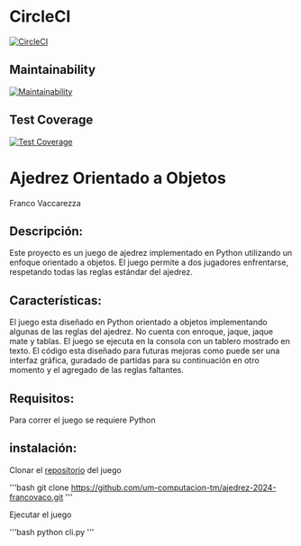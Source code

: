 # CircleCI
[![CircleCI](https://dl.circleci.com/status-badge/img/gh/um-computacion-tm/ajedrez-2024-francovaco/tree/main.svg?style=svg)](https://dl.circleci.com/status-badge/redirect/gh/um-computacion-tm/ajedrez-2024-francovaco/tree/main)

## Maintainability 
[![Maintainability](https://api.codeclimate.com/v1/badges/915564e25f37478337c6/maintainability)](https://codeclimate.com/github/um-computacion-tm/ajedrez-2024-francovaco/maintainability)

## Test Coverage 
[![Test Coverage](https://api.codeclimate.com/v1/badges/915564e25f37478337c6/test_coverage)](https://codeclimate.com/github/um-computacion-tm/ajedrez-2024-francovaco/test_coverage)

# Ajedrez Orientado a Objetos

Franco Vaccarezza 

## Descripción:

Este proyecto es un juego de ajedrez implementado en Python utilizando un enfoque orientado a objetos. El juego permite a dos jugadores enfrentarse, respetando todas las reglas estándar del ajedrez.

## Características:

El juego esta diseñado en Python orientado a objetos implementando algunas de las reglas del ajedrez. No cuenta con enroque, jaque, jaque mate y tablas.
El juego se ejecuta en la consola con un tablero mostrado en texto.
El código esta diseñado para futuras mejoras como puede ser una interfaz gráfica, guradado de partidas para su continuación en otro momento y el agregado de las reglas faltantes.

## Requisitos:

Para correr el juego se requiere Python

## instalación:

Clonar el [repositorio](https://github.com/um-computacion-tm/ajedrez-2024-francovaco.git) del juego 

'''bash
git clone https://github.com/um-computacion-tm/ajedrez-2024-francovaco.git
'''

Ejecutar el juego

'''bash
python cli.py
'''